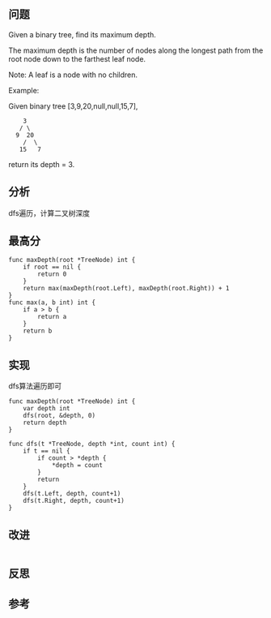 ## 问题
Given a binary tree, find its maximum depth.

The maximum depth is the number of nodes along the longest path from the root node down to the farthest leaf node.

Note: A leaf is a node with no children.

Example:

Given binary tree [3,9,20,null,null,15,7],
```
    3
   / \
  9  20
    /  \
   15   7

```
return its depth = 3.

## 分析
dfs遍历，计算二叉树深度

## 最高分
```golang
func maxDepth(root *TreeNode) int {
    if root == nil {
        return 0
    }
    return max(maxDepth(root.Left), maxDepth(root.Right)) + 1
}
func max(a, b int) int {
    if a > b {
        return a
    }
    return b
}
```


## 实现
dfs算法遍历即可
```golang
func maxDepth(root *TreeNode) int {
    var depth int
    dfs(root, &depth, 0)
    return depth
}

func dfs(t *TreeNode, depth *int, count int) {
    if t == nil {
        if count > *depth {
            *depth = count
        }
        return
    }
    dfs(t.Left, depth, count+1)
    dfs(t.Right, depth, count+1)
}
```

## 改进
```golang

```

## 反思

## 参考
